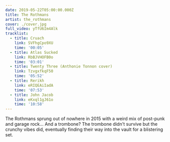 ```yaml
---
date: 2019-05-22T05:00:00.000Z
title: The Rothmans
artist: the_rothmans
cover: ./cover.jpg
full_video: yTfU6Im4Alk
tracklist:
  - title: Cruach
    link: SVFhgCpo9XU
    time: '00:05'
  - title: Atlas Sucked
    link: RbBJVHOFB0o
    time: '03:01'
  - title: Twenty Three (Anthonie Tonnon cover)
    link: TzvgxfkqF50
    time: '05:52'
  - title: Rerikh
    link: eRIQEAiIadA
    time: '07:53'
  - title: John Jacob
    link: eKxql1gJ61o
    time: '10:58'
---
```


The Rothmans sprung out of nowhere in 2015 with a weird mix of post-punk and garage rock... And a trombone? The trombone didn't survive but the crunchy vibes did, eventually finding their way into the vault for a blistering set.
